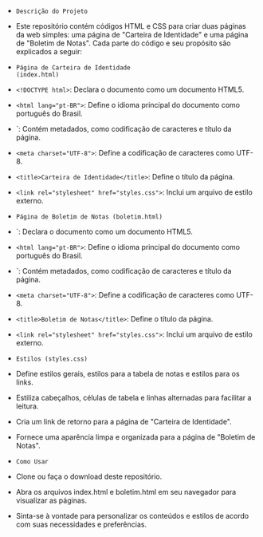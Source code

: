 - <code>Descrição do Projeto</code>
- Este repositório contém códigos HTML e CSS para criar duas páginas da web simples: uma página de "Carteira de Identidade" e uma página de "Boletim de Notas". Cada parte do código e seu propósito são explicados a seguir:

- <code>Página de Carteira de Identidade (index.html)</code>
- `<!DOCTYPE html>`: Declara o documento como um documento HTML5.
- `<html lang="pt-BR">`: Define o idioma principal do documento como português do Brasil.
- `<head>: Contém metadados, como codificação de caracteres e título da página.
- `<meta charset="UTF-8">`: Define a codificação de caracteres como UTF-8.
- `<title>Carteira de Identidade</title>`: Define o título da página.
- `<link rel="stylesheet" href="styles.css">`: Inclui um arquivo de estilo externo.

- <code>Página de Boletim de Notas (boletim.html)</code>
- `<!DOCTYPE html>: Declara o documento como um documento HTML5.
- `<html lang="pt-BR">`: Define o idioma principal do documento como português do Brasil.
- `<head>: Contém metadados, como codificação de caracteres e título da página.
- `<meta charset="UTF-8">`: Define a codificação de caracteres como UTF-8.
- `<title>Boletim de Notas</title>`: Define o título da página.
- `<link rel="stylesheet" href="styles.css">`: Inclui um arquivo de estilo externo.

- <code>Estilos (styles.css)</code>
- Define estilos gerais, estilos para a tabela de notas e estilos para os links.
- Estiliza cabeçalhos, células de tabela e linhas alternadas para facilitar a leitura.
- Cria um link de retorno para a página de "Carteira de Identidade".
- Fornece uma aparência limpa e organizada para a página de "Boletim de Notas".

- <code>Como Usar</code>
- Clone ou faça o download deste repositório.
- Abra os arquivos index.html e boletim.html em seu navegador para visualizar as páginas.
- Sinta-se à vontade para personalizar os conteúdos e estilos de acordo com suas necessidades e preferências.
